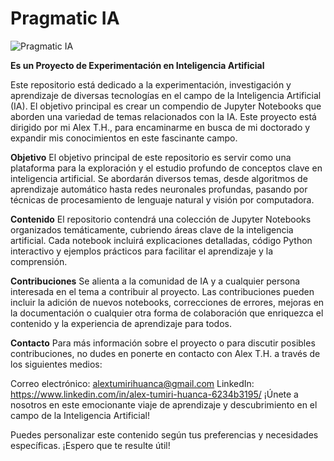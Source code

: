 # Pragmatic IA

![Pragmatic IA](https://user-images.githubusercontent.com/41464891/209026004-31795ff6-3e44-4086-9064-a503b88189a6.jpg)

**Es un Proyecto de Experimentación en Inteligencia Artificial**

Este repositorio está dedicado a la experimentación, investigación y aprendizaje de diversas tecnologías en el campo de la Inteligencia Artificial (IA). 
El objetivo principal es crear un compendio de Jupyter Notebooks que aborden una variedad de temas relacionados con la IA. 
Este proyecto está dirigido por mi Alex T.H., para encaminarme en busca de mi doctorado y expandir mis conocimientos en este fascinante campo.

**Objetivo**
El objetivo principal de este repositorio es servir como una plataforma para la exploración y el estudio profundo de conceptos clave en inteligencia artificial. Se abordarán diversos temas, desde algoritmos de aprendizaje automático hasta redes neuronales profundas, pasando por técnicas de procesamiento de lenguaje natural y visión por computadora.

**Contenido**
El repositorio contendrá una colección de Jupyter Notebooks organizados temáticamente, cubriendo áreas clave de la inteligencia artificial. Cada notebook incluirá explicaciones detalladas, código Python interactivo y ejemplos prácticos para facilitar el aprendizaje y la comprensión.

**Contribuciones**
Se alienta a la comunidad de IA y a cualquier persona interesada en el tema a contribuir al proyecto. Las contribuciones pueden incluir la adición de nuevos notebooks, correcciones de errores, mejoras en la documentación o cualquier otra forma de colaboración que enriquezca el contenido y la experiencia de aprendizaje para todos.

**Contacto**
Para más información sobre el proyecto o para discutir posibles contribuciones, no dudes en ponerte en contacto con Alex T.H. a través de los siguientes medios:

Correo electrónico: alextumirihuanca@gmail.com
LinkedIn: https://www.linkedin.com/in/alex-tumiri-huanca-6234b3195/ 
¡Únete a nosotros en este emocionante viaje de aprendizaje y descubrimiento en el campo de la Inteligencia Artificial!

Puedes personalizar este contenido según tus preferencias y necesidades específicas. ¡Espero que te resulte útil!

